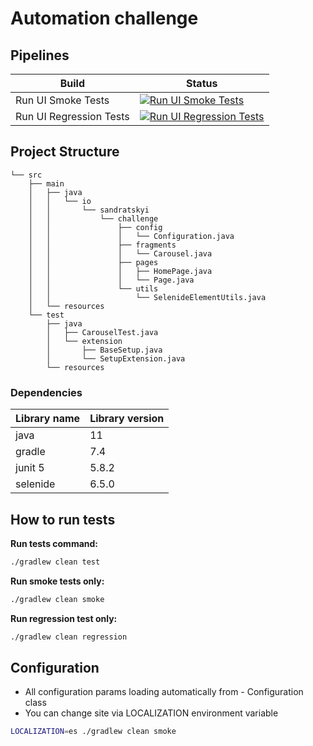 # Automation challenge

## Pipelines

| Build                   | Status                                                                                                                                                                                                         |
|-------------------------|----------------------------------------------------------------------------------------------------------------------------------------------------------------------------------------------------------------|
| Run UI Smoke Tests      | [![Run UI Smoke Tests](https://github.com/isandratskiy/ae-challenge/actions/workflows/smoke_test.yml/badge.svg)](https://github.com/isandratskiy/ae-challenge/actions/workflows/smoke_test.yml)                |
| Run UI Regression Tests | [![Run UI Regression Tests](https://github.com/isandratskiy/ae-challenge/actions/workflows/regression_test.yml/badge.svg)](https://github.com/isandratskiy/ae-challenge/actions/workflows/regression_test.yml) |

## Project Structure

```
└── src
    ├── main
    │   ├── java
    │   │   └── io
    │   │       └── sandratskyi
    │   │           └── challenge
    │   │               ├── config
    │   │               │   └── Configuration.java
    │   │               ├── fragments
    │   │               │   └── Carousel.java
    │   │               ├── pages
    │   │               │   ├── HomePage.java
    │   │               │   └── Page.java
    │   │               └── utils
    │   │                   └── SelenideElementUtils.java
    │   └── resources
    └── test
        ├── java
        │   ├── CarouselTest.java
        │   └── extension
        │       ├── BaseSetup.java
        │       └── SetupExtension.java
        └── resources

```

### Dependencies

| Library name | Library version |
|--------------|-----------------|
| java         | 11              |
| gradle       | 7.4             |
| junit 5      | 5.8.2           |
| selenide     | 6.5.0           |

## How to run tests

**Run tests command:**

```sh
./gradlew clean test
```

**Run smoke tests only:**

```sh
./gradlew clean smoke
```

**Run regression test only:**

```sh
./gradlew clean regression
```

## Configuration

* All configuration params loading automatically from - Configuration class
* You can change site via LOCALIZATION environment variable

```sh
LOCALIZATION=es ./gradlew clean smoke
```